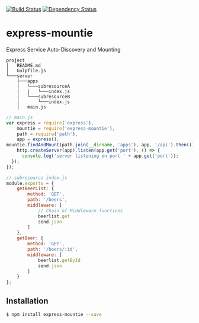 [![Build Status](https://travis-ci.org/atsid/express-mountie.svg?branch=master)](https://travis-ci.org/atsid/express-mountie)
[![Dependency Status](https://david-dm.org/atsid/express-mountie.svg)](https://david-dm.org/atsid/express-mountie)

# express-mountie
Express Service Auto-Discovery and Mounting

```
project
│   README.md
│   Gulpfile.js
└───server
    ├───apps
    |   └───subresourceA
    |   |   └───index.js
    |   └───subresourceB
    |       └───index.js
    │   main.js
```

```js
// main.js
var express = require('express'),
    mountie = require('express-mountie'),
    path = require('path'),
    app = express();
mountie.findAndMount(path.join(__dirname, 'apps'), app, '/api').then(() => {
    http.createServer(app).listen(app.get('port'), () => {
      console.log('server listening on port ' + app.get('port'));
  });
});
```
```js
// subresource index.js
module.exports = {
    getBeerList: {
        method: 'GET',
        path: '/beers',
        middleware: [
            // Chain of Middleware functions
            beerlist.get
            send.json
        ]
    },
    getBeer: {
        method: 'GET',
        path: '/beers/:id',
        middleware: [
            beerlist.getById
            send.json
        ]
    }
};
```

## Installation

```bash
$ npm install express-mountie --save
```
